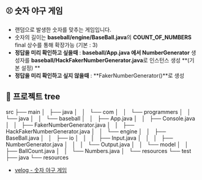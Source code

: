 ## ⚾ 숫자 야구 게임

- 랜덤으로 발생한 숫자를 맞추는 게임입니다.
- 숫자의 길이는 **baseball/engine/BaseBall.java**의 **COUNT_OF_NUMBERS** final 상수를 통해 확장가능 (기본 : 3)
- **정답을 미리 확인하고 싶을때** :  **baseball/App.java 에서 NumberGenerator** 생성자를 **baseball/HackFakerNumberGenerator.java**로 인스턴스 생성 **(기본 설정) **
- **정답을 미리 확인하고 싶지 않을때** : **FakerNumberGenerator()**로 생성

## 🌳 프로젝트 tree
 
 src
    ├── main
    │   ├── java
    │   │   └── com
    │   │       └── programmers
    │   │           └── java
    │   │               └── baseball
    │   │                   ├── App.java
    │   │                   ├── Console.java
    │   │                   ├── FakerNumberGenerator.java
    │   │                   ├── HackFakerNumberGenerator.java
    │   │                   └── engine
    │   │                       ├── BaseBall.java
    │   │                       ├── io
    │   │                       │   ├── Input.java
    │   │                       │   ├── NumberGenerator.java
    │   │                       │   └── Output.java
    │   │                       └── model
    │   │                           ├── BallCount.java
    │   │                           └── Numbers.java
    │   └── resources
    └── test
        ├── java
        └── resources
        
 - [velog - 숫자 야구 게임](https://velog.io/@hye_b/TIL-%EC%88%AB%EC%9E%90-%EC%95%BC%EA%B5%AC-%EA%B2%8C%EC%9E%84)

